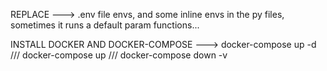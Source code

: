 REPLACE ---> .env file envs, and some inline envs in the py files, sometimes it runs a default param functions...

INSTALL DOCKER AND DOCKER-COMPOSE ---> docker-compose up -d /// docker-compose up /// docker-compose down -v
